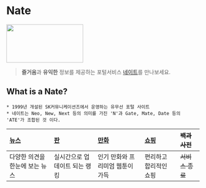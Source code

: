 # Nate 
<img src="https://img1.daumcdn.net/thumb/R800x0/?scode=mtistory2&fname=https%3A%2F%2Fk.kakaocdn.net%2Fdn%2FTyLPc%2Fbtqw8B8756m%2FBsp5Vk1DqASQiCNbCpMhck%2Fimg.jpg" width="200" height="100">

> **즐거움**과 **유익한** 정보를 제공하는 포털서비스 [네이트](www.nate.com"네이트")를 만나보세요.


## What is a Nate?
```
* 1999년 개설된 SK커뮤니케이션즈에서 운영하는 유무선 포털 사이트
* 네이트는 Neo, New, Next 등의 의미를 가진 'N'과 Gate, Mate, Date 등의 'ATE'가 조합된 것 이다.
```


| [뉴스](https://news.nate.com/"뉴스")|[판](https://pann.nate.com/"판")|[만화](https://comics.nate.com/main/"만화")|[쇼핑](https://shopping.nate.com/#!top"쇼핑")|~~백과사전~~|
|:---|:---|:---|:---|:---|
|다양한 의견을 한눈에 보는 뉴스|실시간으로 업데이트 되는 랭킹|인기 만화와 프리미엄 웹툰이 가득|편리하고 합리적인 쇼핑|~~서비스 종료~~ | 

